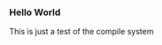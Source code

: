 <!--bl
(filemeta
    (title "Introduction"))
/bl-->

### Hello World

This is just a test of the compile system